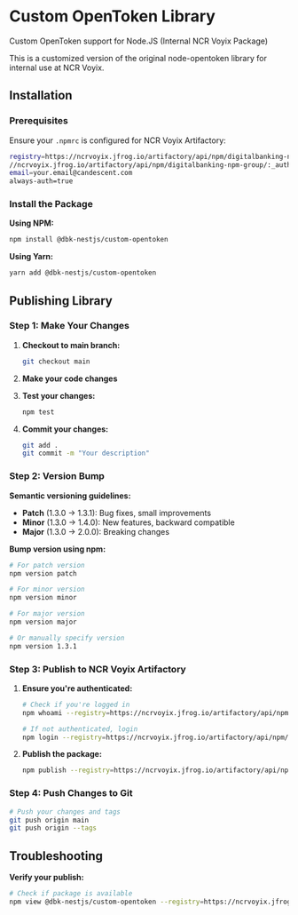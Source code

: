 # Custom OpenToken Library

Custom OpenToken support for Node.JS (Internal NCR Voyix Package)

This is a customized version of the original node-opentoken library for internal use at NCR Voyix.

## Installation

### Prerequisites

Ensure your `.npmrc` is configured for NCR Voyix Artifactory:

```bash
registry=https://ncrvoyix.jfrog.io/artifactory/api/npm/digitalbanking-npm-group/
//ncrvoyix.jfrog.io/artifactory/api/npm/digitalbanking-npm-group/:_authToken=YOUR_TOKEN
email=your.email@candescent.com
always-auth=true
```

### Install the Package

**Using NPM:**
```bash
npm install @dbk-nestjs/custom-opentoken
```

**Using Yarn:**
```bash
yarn add @dbk-nestjs/custom-opentoken
```

## Publishing Library

### Step 1: Make Your Changes

1. **Checkout to main branch:**
   ```bash
   git checkout main
   ```

2. **Make your code changes**

3. **Test your changes:**
   ```bash
   npm test
   ```

4. **Commit your changes:**
   ```bash
   git add .
   git commit -m "Your description"
   ```

### Step 2: Version Bump

**Semantic versioning guidelines:**
- **Patch** (1.3.0 → 1.3.1): Bug fixes, small improvements
- **Minor** (1.3.0 → 1.4.0): New features, backward compatible
- **Major** (1.3.0 → 2.0.0): Breaking changes

**Bump version using npm:**
```bash
# For patch version
npm version patch

# For minor version
npm version minor

# For major version
npm version major

# Or manually specify version
npm version 1.3.1
```

### Step 3: Publish to NCR Voyix Artifactory

1. **Ensure you're authenticated:**
   ```bash
   # Check if you're logged in
   npm whoami --registry=https://ncrvoyix.jfrog.io/artifactory/api/npm/digitalbanking-npm-group/
   
   # If not authenticated, login
   npm login --registry=https://ncrvoyix.jfrog.io/artifactory/api/npm/digitalbanking-npm-group/
   ```

2. **Publish the package:**
   ```bash
   npm publish --registry=https://ncrvoyix.jfrog.io/artifactory/api/npm/digitalbanking-npm-group/
   ```

### Step 4: Push Changes to Git

```bash
# Push your changes and tags
git push origin main
git push origin --tags
```

## Troubleshooting

**Verify your publish:**
```bash
# Check if package is available
npm view @dbk-nestjs/custom-opentoken --registry=https://ncrvoyix.jfrog.io/artifactory/api/npm/digitalbanking-npm-group/
```
